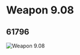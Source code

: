 # Weapon 9.08
## 61796
![Weapon 9.08](https://lc-www-live-s.legocdn.com/media/bricks/5/2/4525706.jpg)